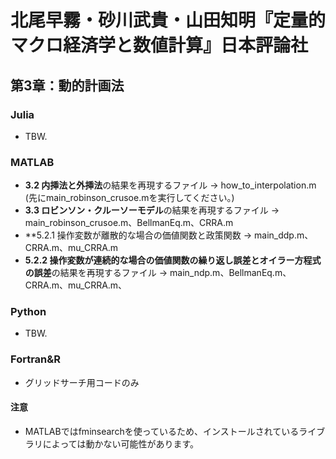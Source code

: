 # 北尾早霧・砂川武貴・山田知明『定量的マクロ経済学と数値計算』日本評論社

## 第3章：動的計画法

### Julia
* TBW.

### MATLAB
* **3.2 内挿法と外挿法**の結果を再現するファイル -> how_to_interpolation.m (先にmain_robinson_crusoe.mを実行してください。)
* **3.3 ロビンソン・クルーソーモデル**の結果を再現するファイル -> main_robinson_crusoe.m、BellmanEq.m、CRRA.m
* **5.2.1 操作変数が離散的な場合の価値関数と政策関数 -> main_ddp.m、CRRA.m、mu_CRRA.m
* **5.2.2 操作変数が連続的な場合の価値関数の繰り返し誤差とオイラー方程式の誤差**の結果を再現するファイル -> main_ndp.m、BellmanEq.m、CRRA.m、mu_CRRA.m、

### Python
* TBW.

### Fortran&R
* グリッドサーチ用コードのみ

#### 注意
* MATLABではfminsearchを使っているため、インストールされているライブラリによっては動かない可能性があります。

